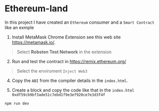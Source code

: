 # Ethereum-land

In this project I have created an `Ethereum` consumer and a `Smart Contract` like an exmple

1. Install MetaMask Chrome Extension see this web site https://metamask.io/.

> Select **Robsten Test Network** in the extension

2. Run and test the contract in https://remix.ethereum.org/

> Select the enviroment `Inject Web3`

4. Copy the `ABI` from the compiler details in the `index.html`.

5. Create a block and copy the code  like that in the `index.html` `0xdf59cb9bf3ade51c7ebd1f9e3ef920ce7e3d3f4f`


```
npm run dev
```
